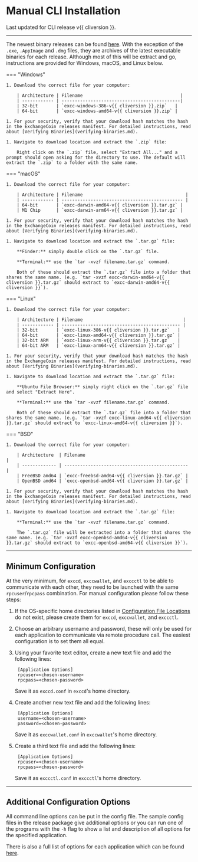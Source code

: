 # Manual CLI Installation

Last updated for CLI release v{{ cliversion }}.

---

The newest binary releases can be found [here](https://github.com/EXCCoin/excc-binaries/releases). With the exception of the `.exe`, `.AppImage` and `.dmg` files, they are archives of the latest executable binaries for each release. Although most of this will be extract and go, instructions are provided for Windows, macOS, and Linux below.

=== "Windows"

    1. Download the correct file for your computer:

        | Architecture | Filename                                     |
        | ------------ | ---------------------------------------------|
        | 32-bit       | `excc-windows-386-v{{ cliversion }}.zip`   |
        | 64-bit       | `excc-windows-amd64-v{{ cliversion }}.zip` |

    1. For your security, verify that your download hash matches the hash in the ExchangeCoin releases manifest. For detailed instructions, read about [Verifying Binaries](verifying-binaries.md).

    1. Navigate to download location and extract the `.zip` file:

        Right click on the `.zip` file, select "Extract All..." and a prompt should open asking for the directory to use. The default will extract the `.zip` to a folder with the same name.

=== "macOS"

    1. Download the correct file for your computer:

        | Architecture | Filename                                       |
        | ------------ | ---------------------------------------------- |
        | 64-bit       | `excc-darwin-amd64-v{{ cliversion }}.tar.gz` |
        | M1 Chip      | `excc-darwin-arm64-v{{ cliversion }}.tar.gz` |

    1. For your security, verify that your download hash matches the hash in the ExchangeCoin releases manifest. For detailed instructions, read about [Verifying Binaries](verifying-binaries.md).

    1. Navigate to download location and extract the `.tar.gz` file:

        **Finder:** simply double click on the `.tar.gz` file.

        **Terminal:** use the `tar -xvzf filename.tar.gz` command.

        Both of these should extract the `.tar.gz` file into a folder that shares the same name. (e.g. `tar -xvzf excc-darwin-amd64-v{{ cliversion }}.tar.gz` should extract to `excc-darwin-amd64-v{{ cliversion }}`).

=== "Linux"

    1. Download the correct file for your computer:

        | Architecture | Filename                                      |
        | ------------ | --------------------------------------------- |
        | 32-bit       | `excc-linux-386-v{{ cliversion }}.tar.gz`   |
        | 64-bit       | `excc-linux-amd64-v{{ cliversion }}.tar.gz` |
        | 32-bit ARM   | `excc-linux-arm-v{{ cliversion }}.tar.gz`   |
        | 64-bit ARM   | `excc-linux-arm64-v{{ cliversion }}.tar.gz` |

    1. For your security, verify that your download hash matches the hash in the ExchangeCoin releases manifest. For detailed instructions, read about [Verifying Binaries](verifying-binaries.md).

    1. Navigate to download location and extract the `.tar.gz` file:

        **Ubuntu File Browser:** simply right click on the `.tar.gz` file and select "Extract Here".

        **Terminal:** use the `tar -xvzf filename.tar.gz` command.

        Both of these should extract the `.tar.gz` file into a folder that shares the same name. (e.g. `tar -xvzf excc-linux-amd64-v{{ cliversion }}.tar.gz` should extract to `excc-linux-amd64-v{{ cliversion }}`).

=== "BSD"

    1. Download the correct file for your computer:

        | Architecture  | Filename                                        |
        | ------------- | ----------------------------------------------- |
        | FreeBSD amd64 | `excc-freebsd-amd64-v{{ cliversion }}.tar.gz` |
        | OpenBSD amd64 | `excc-openbsd-amd64-v{{ cliversion }}.tar.gz` |

    1. For your security, verify that your download hash matches the hash in the ExchangeCoin releases manifest. For detailed instructions, read about [Verifying Binaries](verifying-binaries.md).

    1. Navigate to download location and extract the `.tar.gz` file:

        **Terminal:** use the `tar -xvzf filename.tar.gz` command.

        The `.tar.gz` file will be extracted into a folder that shares the same name. (e.g. `tar -xvzf excc-openbsd-amd64-v{{ cliversion }}.tar.gz` should extract to `excc-openbsd-amd64-v{{ cliversion }}`).

---

## Minimum Configuration

At the very minimum, for `exccd`, `exccwallet`, and `exccctl` to be able to communicate with each other, they need to be launched with the same `rpcuser`/`rpcpass` combination. For manual configuration please follow these steps:

1. If the OS-specific home directories listed in [Configuration File Locations](../wallets/cli/startup-basics.md#configuration-file-locations) do not exist, please create them for `exccd`, `exccwallet`, and `exccctl`.

1. Choose an arbitrary username and password, these will only be used for each application to communicate via remote procedure call. The easiest configuration is to set them all equal.

1. Using your favorite text editor, create a new text file and add the following lines:

        [Application Options]
        rpcuser=<chosen-username>
        rpcpass=<chosen-password>

    Save it as `exccd.conf` in `exccd`'s home directory.

1. Create another new text file and add the following lines:

        [Application Options]
        username=<chosen-username>
        password=<chosen-password>

    Save it as `exccwallet.conf` in `exccwallet`'s home directory.

1. Create a third text file and add the following lines:

        [Application Options]
        rpcuser=<chosen-username>
        rpcpass=<chosen-password>

    Save it as `exccctl.conf` in `exccctl`'s home directory.

---

## Additional Configuration Options

All command line options can be put in the config file. The sample config files in the release package give additional options or you can run one of the programs with the `-h` flag to show a list and description of all options for the specified application.

There is also a full list of options for each application which can be found [here](../wallets/cli/exccd-and-exccwallet-cli-arguments.md).
